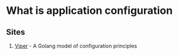 # What is application configuration

## Sites

1. [Viper](https://github.com/spf13/viper) - A Golang model of configuration principles
